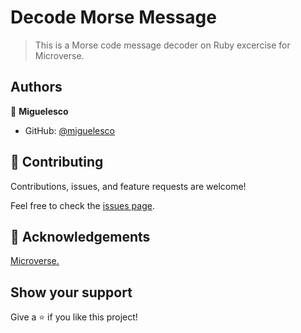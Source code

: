 # Decode Morse Message

> This is a Morse code message decoder on Ruby excercise for Microverse.

## Authors

👤 **Miguelesco**

- GitHub: [@miguelesco](https://github.com/miguelesco)

## 🤝 Contributing

Contributions, issues, and feature requests are welcome!

Feel free to check the [issues page](https://github.com/ArthurGC/Decode_Morse_Message/issues).

## 👋 Acknowledgements

[Microverse.](https://www.microverse.org)

## Show your support

Give a ⭐️ if you like this project!
